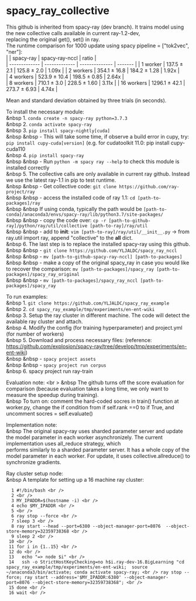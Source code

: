 # spacy_ray_collective
This github is inherited from spacy-ray (dev branch). It trains model using the new collective calls available in current ray-1.2-dev, <br />
replacing the original get(), set() in ray. <br />
The runtime comparison for 1000 update using spacy pipeline = ["tok2vec", "ner"]: <br />
    |               | spacy-ray     | spacy-ray-nccl | ratio   |  
    | ------------- | ------------- | -------------- | ------- | 
    | 1 worker      | 137.5 ± 2.1   | 125.8 ± 2.0    |  1.09x  |
    | 2 workers     | 354.1 ± 16.8  | 184.2 ± 1.28   |  1.92x  |  
    | 4 workers     | 523.9 ± 10.4  | 198.5 ± 0.85   |  2.64x  |  
    | 8 workers     | 710.1 ± 3.0   | 228.5 ± 1.60   |  3.11x  | 
    | 16 workers    | 1296.1 ± 42.1 | 273.7 ± 6.93   |  4.74x  | 

Mean and standard deviation obtained by three trials (in seconds).  <br />
    

To install the necessary module: <br />
    &nbsp 1. ```conda create -n spacy-ray python=3.7.3``` <br />
    &nbsp 2. ```conda activate spacy-ray``` <br />
    &nbsp 3. ```pip install spacy-nightly[cuda]``` <br />
    &nbsp &nbsp   - This will take some time, if observe a build error in cupy, try: ```pip install cupy-cuda[version]``` (e.g. for cudatoolkit 11.0: pip install cupy-cuda110 <br />
    &nbsp 4. ```pip install spacy-ray``` <br />
    &nbsp &nbsp   - Run     ```python -m spacy ray --help```     to check this module is installed correctly <br />
    &nbsp 5. The collective calls are only available in current ray github. Instead we use the latest ray-1.1 in pip to test runtime. <br />
    &nbsp &nbsp   - Get collective code:     ```git clone https://github.com/ray-project/ray``` <br />
    &nbsp &nbsp   - access the installed code of ray 1.1:    ```cd [path-to-packages]/ray``` <br />
    &nbsp &nbsp     If using conda, typically the path would be ```[path-to-conda]/anaconda3/envs/spacy-ray/lib/python3.7/site-packages/``` <br />
    &nbsp &nbsp   - copy the code over: ```cp -r [path-to-github-ray]/python/ray/util/collective [path-to-ray]/ray/util``` <br />
    &nbsp &nbsp   - add to __init__: ```vim [path-to-ray]/ray/util/__init__.py``` -> from ray.util import ray, append "collective" to the __all__ dict. <br />
    &nbsp 6. The last step is to replace the installed spacy-ray using this github. <br />
    &nbsp &nbsp   - ```git clone https://github.com/YLJALDC/spacy_ray_nccl``` <br />
    &nbsp &nbsp   - ```mv [path-to-github-spacy-ray-nccl] [path-to-packages]``` <br />
    &nbsp &nbsp   - make a copy of the original spacy_ray in case you would like to recover the comparison:  ```mv [path-to-packages]/spacy_ray [path-to-packages]/spacy_ray_original``` <br />
    &nbsp &nbsp   - ```mv [path-to-packages]/spacy_ray_nccl [path-to-packages]/spacy_ray``` <br />

To run examples: <br />
    &nbsp 1. ```git clone https://github.com/YLJALDC/spacy_ray_example``` <br />
    &nbsp 2. ```cd spacy_ray_example/tmp/experiments/en-ent-wiki``` <br />
    &nbsp 3. Setup the ray cluster in different machine. The code will detect the available ray cluster and attach. <br />
    &nbsp 4. Modify the config (for training hyperparameter) and project.yml (for number of workers) <br />
    &nbsp 5. Download and process necessary files: (reference: https://github.com/explosion/spacy-ray/tree/develop/tmp/experiments/en-ent-wiki) <br />
    &nbsp &nbsp   - ```spacy project assets``` <br />
    &nbsp &nbsp   - ```spacy project run corpus``` <br />
    &nbsp 6. spacy project run ray-train <br />

Evaluation note: <br \>
    &nbsp The github turns off the score evaluation for comparison (because evaluation takes a long time, we only want to measure the speedup during training). <br />
    &nbsp To turn on: comment the hard-coded socres in train() function at worker.py, change the if condition from if self.rank ==0 to if True, and uncomment socres = self.evaluate() <br />

Implementation note: <br />
    &nbsp The original spacy-ray uses sharded parameter server and update the model parameter in each worker asynchronizely. The current implementation uses all_reduce strategy, which <br />
performs similarly to a sharded parameter server. It has a whole copy of the model parameter in each worker. For update, it uses collective.allreduce() to synchronize gradients. <br />

Ray cluster setup node:  <br />
    &nbsp A template for setting up a 16 machine ray cluster: <br />
```
  1 #!/bin/bash <br />
  2 <br />
  3 MY_IPADDR=$(hostname -i) <br />
  4 echo $MY_IPADDR <br />
  5 <br />
  6 ray stop --force <br />
  7 sleep 3 <br />
  8 ray start --head --port=6380 --object-manager-port=8076  --object-store-memory=32359738368 <br />
  9 sleep 2 <br />
 10 <br />
 11 for i in {1..15} <br />
 12 do <br />
 13   echo "=> node $i" <br />
 14   ssh -o StrictHostKeyChecking=no h$i.ray-dev-16.BigLearning "cd spacy_ray_example/tmp/experiments/en-ent-wiki;  source ~/anaconda3/bin/activate; conda activate spacy-ray; <br /> ray stop --force; ray start --address='$MY_IPADDR:6380' --object-manager-port=8076 --object-store-memory=32359738368"; <br />
 15 done <br />
 16 wait <br />
```
    
